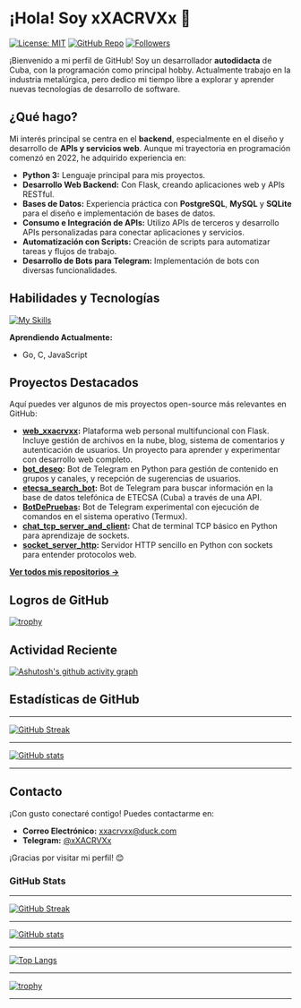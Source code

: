 # ¡Hola! Soy xXACRVXx 👋

[![License: MIT](https://img.shields.io/badge/License-MIT-yellow.svg)](https://opensource.org/licenses/MIT)
[![GitHub Repo](https://img.shields.io/badge/GitHub-Repository-blue?logo=github)](https://github.com/xXACRVXx/web_xxacrvxx)
[![Followers](https://img.shields.io/github/followers/xXACRVXx?style=social)](https://github.com/xXACRVXx?tab=followers)

¡Bienvenido a mi perfil de GitHub! Soy un desarrollador **autodidacta** de Cuba, con la programación como principal hobby.  Actualmente trabajo en la industria metalúrgica, pero dedico mi tiempo libre a explorar y aprender nuevas tecnologías de desarrollo de software.

## ¿Qué hago?

Mi interés principal se centra en el **backend**, especialmente en el diseño y desarrollo de **APIs y servicios web**.  Aunque mi trayectoria en programación comenzó en 2022, he adquirido experiencia en:

*   **Python 3:** Lenguaje principal para mis proyectos.
*   **Desarrollo Web Backend:**  Con Flask, creando aplicaciones web y APIs RESTful.
*   **Bases de Datos:**  Experiencia práctica con **PostgreSQL**, **MySQL** y **SQLite** para el diseño e implementación de bases de datos.
*   **Consumo e Integración de APIs:**  Utilizo APIs de terceros y desarrollo APIs personalizadas para conectar aplicaciones y servicios.
*   **Automatización con Scripts:**  Creación de scripts para automatizar tareas y flujos de trabajo.
*   **Desarrollo de Bots para Telegram:**  Implementación de bots con diversas funcionalidades.

## Habilidades y Tecnologías

[![My Skills](https://skillicons.dev/icons?i=python,flask,postgresql,docker,mysql,sqlite,javascript,go,c,html,css,git,github,linkedin,telegram)](https://skillicons.dev)

**Aprendiendo Actualmente:**

*   Go, C, JavaScript

## Proyectos Destacados

Aquí puedes ver algunos de mis proyectos open-source más relevantes en GitHub:

*   **[web_xxacrvxx](https://github.com/xXACRVXx/web_xxacrvxx):**  Plataforma web personal multifuncional con Flask. Incluye gestión de archivos en la nube, blog, sistema de comentarios y autenticación de usuarios.  Un proyecto para aprender y experimentar con desarrollo web completo.
*   **[bot_deseo](https://github.com/xXACRVXx/bot_deseo):**  Bot de Telegram en Python para gestión de contenido en grupos y canales, y recepción de sugerencias de usuarios.
*   **[etecsa_search_bot](https://github.com/xXACRVXx/etecsa_search_bot):**  Bot de Telegram para buscar información en la base de datos telefónica de ETECSA (Cuba) a través de una API.
*   **[BotDePruebas](https://github.com/xXACRVXx/BotDePruebas):**  Bot de Telegram experimental con ejecución de comandos en el sistema operativo (Termux).
*   **[chat_tcp_server_and_client](https://github.com/xXACRVXx/chat_tcp_server_and_client):**  Chat de terminal TCP básico en Python para aprendizaje de sockets.
*   **[socket_server_http](https://github.com/xXACRVXx/socket_server_http):**  Servidor HTTP sencillo en Python con sockets para entender protocolos web.

[**Ver todos mis repositorios →**](https://github.com/xXACRVXx?tab=repositories)

## Logros de GitHub

[![trophy](https://github-profile-trophy.vercel.app/?username=xXACRVXx&theme=github-dark)](https://github.com/ryo-ma/github-profile-trophy)

## Actividad Reciente

[![Ashutosh's github activity graph](https://github-readme-activity-graph.vercel.app/graph?username=xXACRVXx&theme=github-dark)](https://github.com/ashutosh1919/github-readme-activity-graph)

## Estadísticas de GitHub

---

[![GitHub Streak](https://github-readme-streak-stats.herokuapp.com?user=xXACRVXx&theme=github-dark&hide_border=true&border=FFFFFF)](https://git.io/streak-stats)

---

[![GitHub stats](https://github-readme-stats.vercel.app/api?username=xXACRVXx&count_private=true&show_icons=true&theme=github_dark&hide_border=true)](https://github.com/anuraghazra/github-readme-stats)

---

## Contacto

¡Con gusto conectaré contigo! Puedes contactarme en:

*   **Correo Electrónico:** [xxacrvxx@duck.com](mailto:xxacrvxx@duck.com)
*   **Telegram:** [@xXACRVXx](https://t.me/xXACRVXx)

¡Gracias por visitar mi perfil! 😊

### GitHub Stats

---

[![GitHub Streak](https://github-readme-streak-stats.herokuapp.com?user=xXACRVXx&theme=github-dark&hide_border=true&border=FFFFFF)](https://git.io/streak-stats)

---

[![GitHub stats](https://github-readme-stats.vercel.app/api?username=xXACRVXx&count_private=true&show_icons=true&theme=github_dark&hide_border=true)](https://github.com/anuraghazra/github-readme-stats)

---

[![Top Langs](https://github-readme-stats.vercel.app/api/top-langs/?username=xXACRVXx&layout=compact&theme=github_dark&hide_border=true)](https://github.com/anuraghazra/github-readme-stats)

---

[![trophy](https://github-profile-trophy.vercel.app/?username=xXACRVXx&theme=nord)](https://github.com/ryo-ma/github-profile-trophy)

---
